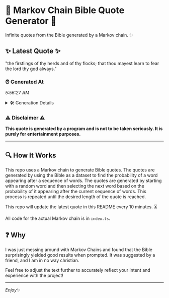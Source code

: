 # 📖 Markov Chain Bible Quote Generator 📖

Infinite quotes from the Bible generated by a Markov chain. ✨

## ✨ Latest Quote ✨
"the firstlings of thy herds and of thy flocks; that thou mayest learn to fear the lord thy god always."

### ⏰ Generated At
*5:56:27 AM*

<details>
    <summary>🛠️ Generation Details</summary>
    <p>
        <strong>🌱 Seed:</strong> the<br>
        <strong>🔄 Iterations:</strong> 19<br>
        <strong>📜 Context History:</strong><br>[ the ]: firstlings<br>[ the, firstlings ]: of<br>[ the, firstlings, of ]: thy<br>[ the, firstlings, of, thy ]: herds<br>[ the, firstlings, of, thy, herds ]: and<br>[ the, firstlings, of, thy, herds, and ]: of<br>[ firstlings, of, thy, herds, and, of ]: thy<br>[ of, thy, herds, and, of, thy ]: flocks;<br>[ thy, herds, and, of, thy, flocks; ]: that<br>[ herds, and, of, thy, flocks;, that ]: thou<br>[ and, of, thy, flocks;, that, thou ]: mayest<br>[ of, thy, flocks;, that, thou, mayest ]: learn<br>[ thy, flocks;, that, thou, mayest, learn ]: to<br>[ flocks;, that, thou, mayest, learn, to ]: fear<br>[ that, thou, mayest, learn, to, fear ]: the<br>[ thou, mayest, learn, to, fear, the ]: lord<br>[ mayest, learn, to, fear, the, lord ]: thy<br>[ learn, to, fear, the, lord, thy ]: god<br>[ to, fear, the, lord, thy, god ]: always.<br>
    </p>
</details>

### ⚠️ Disclaimer ⚠️
**This quote is generated by a program and is not to be taken seriously. It is purely for entertainment purposes.**

---

## 🔍 How It Works

This repo uses a Markov chain to generate Bible quotes. The quotes are generated by using the Bible as a dataset to find the probability of a word appearing after a sequence of words. The quotes are generated by starting with a random word and then selecting the next word based on the probability of it appearing after the current sequence of words. This process is repeated until the desired length of the quote is reached.

This repo will update the latest quote in this README every 10 minutes. ⏳

All code for the actual Markov chain is in `index.ts`.

## ❓ Why

I was just messing around with Markov Chains and found that the Bible surprisingly yielded good results when prompted. 
It was suggested by a friend, and I am in no way christian.

Feel free to adjust the text further to accurately reflect your intent and experience with the project!

---

*Enjoy*✨
